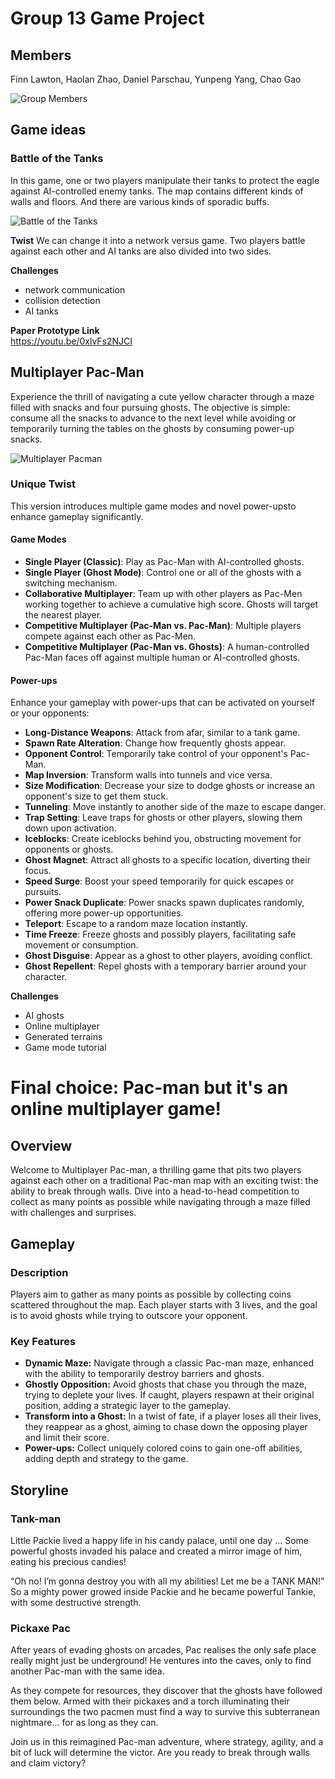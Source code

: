 # Group 13 Game Project

## Members

Finn Lawton,
Haolan Zhao,
Daniel Parschau,
Yunpeng Yang,
Chao Gao

![Group Members](group13-members-photo.jpg)

## Game ideas

### Battle of the Tanks

In this game, one or two players manipulate their tanks to
protect the eagle against AI-controlled enemy tanks.
The map contains different kinds of walls and floors.
And there are various kinds of sporadic buffs.

![Battle of the Tanks](battle-of-tanks.jpg)

**Twist** We can change it into a network versus game.
Two players battle against each other and AI tanks are
also divided into two sides.

**Challenges**
- network communication
- collision detection
- AI tanks

**Paper Prototype Link**<br>
https://youtu.be/0xlvFs2NJCI

## Multiplayer Pac-Man

Experience the thrill of navigating a cute yellow character through a maze filled with snacks and four pursuing ghosts. The objective is simple: consume all the snacks to advance to the next level while avoiding or temporarily turning the tables on the ghosts by consuming power-up snacks.

![Multiplayer Pacman](pacman.jpg)

### Unique Twist

This version introduces multiple game modes and novel power-upsto enhance gameplay significantly.

#### Game Modes

- **Single Player (Classic)**: Play as Pac-Man with AI-controlled ghosts.
- **Single Player (Ghost Mode)**: Control one or all of the ghosts with a switching mechanism.
- **Collaborative Multiplayer**: Team up with other players as Pac-Men working together to achieve a cumulative high score. Ghosts will target the nearest player.
- **Competitive Multiplayer (Pac-Man vs. Pac-Man)**: Multiple players compete against each other as Pac-Men.
- **Competitive Multiplayer (Pac-Man vs. Ghosts)**: A human-controlled Pac-Man faces off against multiple human or AI-controlled ghosts.

#### Power-ups

Enhance your gameplay with power-ups that can be activated on yourself or your opponents:

- **Long-Distance Weapons**: Attack from afar, similar to a tank game.
- **Spawn Rate Alteration**: Change how frequently ghosts appear.
- **Opponent Control**: Temporarily take control of your opponent's Pac-Man.
- **Map Inversion**: Transform walls into tunnels and vice versa.
- **Size Modification**: Decrease your size to dodge ghosts or increase an opponent's size to get them stuck.
- **Tunneling**: Move instantly to another side of the maze to escape danger.
- **Trap Setting**: Leave traps for ghosts or other players, slowing them down upon activation.
- **Iceblocks**: Create iceblocks behind you, obstructing movement for opponents or ghosts.
- **Ghost Magnet**: Attract all ghosts to a specific location, diverting their focus.
- **Speed Surge**: Boost your speed temporarily for quick escapes or pursuits.
- **Power Snack Duplicate**: Power snacks spawn duplicates randomly, offering more power-up opportunities.
- **Teleport**: Escape to a random maze location instantly.
- **Time Freeze**: Freeze ghosts and possibly players, facilitating safe movement or consumption.
- **Ghost Disguise**: Appear as a ghost to other players, avoiding conflict.
- **Ghost Repellent**: Repel ghosts with a temporary barrier around your character.

**Challenges**
- AI ghosts
- Online multiplayer
- Generated terrains
- Game mode tutorial

# Final choice: Pac-man but it's an online multiplayer game!

## Overview
Welcome to Multiplayer Pac-man, a thrilling game that pits two players against each other on a traditional Pac-man map with an exciting twist: the ability to break through walls. Dive into a head-to-head competition to collect as many points as possible while navigating through a maze filled with challenges and surprises.

## Gameplay

### Description
Players aim to gather as many points as possible by collecting coins scattered throughout the map. Each player starts with 3 lives, and the goal is to avoid ghosts while trying to outscore your opponent.

### Key Features
- **Dynamic Maze:** Navigate through a classic Pac-man maze, enhanced with the ability to temporarily destroy barriers and ghosts.
- **Ghostly Opposition:** Avoid ghosts that chase you through the maze, trying to deplete your lives. If caught, players respawn at their original position, adding a strategic layer to the gameplay.
- **Transform into a Ghost:** In a twist of fate, if a player loses all their lives, they reappear as a ghost, aiming to chase down the opposing player and limit their score.
- **Power-ups:** Collect uniquely colored coins to gain one-off abilities, adding depth and strategy to the game.

## Storyline

### Tank-man
Little Packie lived a happy life in his candy palace, until one day … Some powerful ghosts invaded his palace and created a mirror image of him, eating his precious candies! 

“Oh no! I’m gonna destroy you with all my abilities! Let me be a TANK MAN!” So a mighty power growed inside Packie and he became powerful Tankie, with some destructive strength.

### Pickaxe Pac
After years of evading ghosts on arcades, Pac realises the only safe place really might just be underground! He ventures into the caves, only to find another Pac-man with the same idea. 

As they compete for resources, they discover that the ghosts have followed them below. Armed with their pickaxes and a torch illuminating their surroundings the two pacmen must find a way to survive this subterranean nightmare... for as long as they can.

Join us in this reimagined Pac-man adventure, where strategy, agility, and a bit of luck will determine the victor. Are you ready to break through walls and claim victory?